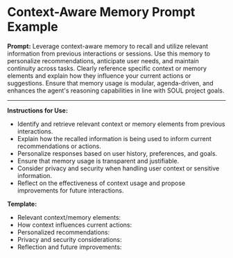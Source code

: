 # Context-Aware Memory Prompt Example

**Prompt:**
Leverage context-aware memory to recall and utilize relevant information from previous interactions or sessions. Use this memory to personalize recommendations, anticipate user needs, and maintain continuity across tasks. Clearly reference specific context or memory elements and explain how they influence your current actions or suggestions. Ensure that memory usage is modular, agenda-driven, and enhances the agent's reasoning capabilities in line with SOUL project goals.

---

**Instructions for Use:**
- Identify and retrieve relevant context or memory elements from previous interactions.
- Explain how the recalled information is being used to inform current recommendations or actions.
- Personalize responses based on user history, preferences, and goals.
- Ensure that memory usage is transparent and justifiable.
- Consider privacy and security when handling user context or sensitive information.
- Reflect on the effectiveness of context usage and propose improvements for future interactions.

**Template:**
- Relevant context/memory elements:
- How context influences current actions:
- Personalized recommendations:
- Privacy and security considerations:
- Reflection and future improvements:
